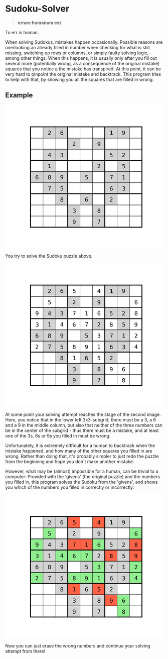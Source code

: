 # Sudoku-Solver

>**errare humanum est**

To err is human.

When solving Sudokus, mistakes happen occasionally. Possible reasons are overlooking an already filled in number when checking for what is still missing, switching up rows or columns, or simply faulty solving logic, among other things.
When this happens, it is usually only after you fill out several more (potentially wrong, as a consequence of the original mistake) squares that you notice a the mistake has transpired.
At this point, it can be very hard to pinpoint the original mistake and backtrack. This program tries to help with that, by showing you all the squares that are filled in wrong.

## Example

![Sudoku-Puzzle](example_images/0_sudoku_given.png?raw=true)

You try to solve the Sudoku puzzle above.

![Sudoku-Attempt](example_images/1_sudoku_attempted.png?raw=true)

At some point your solving attempt reaches the stage of the second image. Here, you notice that in the lower left 3x3-subgrid, there must be a 3, a 6 and a 9 in the middle column, but also that neither of the three numbers can be in the center of the subgrid - thus there must be a mistake, and at least one of the 3s, 6s or 9s you filled in must be wrong.

Unfortunately, it is extremely difficult for a human to backtrack when the mistake happened, and how many of the other squares you filled in are wrong. Rather than doing that, it's probably simpler to just redo the puzzle from the beginning and hope you don't make another mistake.

However, what may be (almost) impossible for a human, can be trivial to a computer:
Provided with the 'givens' (the original puzzle) and the numbers you filled in, 
this program solves the Sudoku from the 'givens', and shows you which of the numbers you filled in correctly or incorrectly:

![Sudoku-Mistakes](example_images/2_sudoku_mistakes.png?raw=true)

Now you can just erase the wrong numbers and continue your solving attempt from there!
